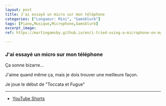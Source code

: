 ```yaml
---
layout: post
title: J'ai essayé un micro sur mon téléphone
categories: ["Longueur: Mini", "Gamsblurb"]
tags: [Piano,Musique,Microphone,Gamsblurb]
excerpt_image: 
ref: https://martingamsby.github.io/en/i-tried-using-a-microphone-on-my-phone

---
```


### **J'ai essayé un micro sur mon téléphone**

Ça sonne bizarre...

J'aime quand même ça, mais je dois trouver une meilleure façon.

Je joue le début de "Toccata et Fugue"

---

- [YouTube Shorts](https://www.youtube.com/watch?v=o4EKMFTZPNA)

